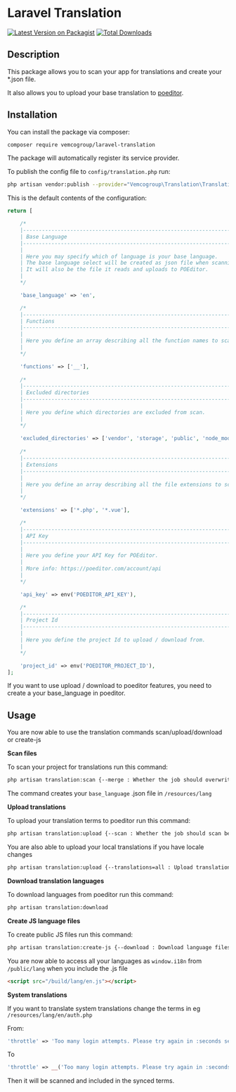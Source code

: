 # Laravel Translation

[![Latest Version on Packagist](https://img.shields.io/packagist/v/vemcogroup/laravel-translation.svg?style=flat-square)](https://packagist.org/packages/vemcogroup/laravel-translation)
[![Total Downloads](https://img.shields.io/packagist/dt/vemcogroup/laravel-translation.svg?style=flat-square)](https://packagist.org/packages/vemcogroup/laravel-translation)

## Description

This package allows you to scan your app for translations and create your *.json file.

It also allows you to upload your base translation to [poeditor](https://www.poeditor.com).

## Installation

You can install the package via composer:

```bash
composer require vemcogroup/laravel-translation
```

The package will automatically register its service provider.

To publish the config file to `config/translation.php` run:

```bash
php artisan vendor:publish --provider="Vemcogroup\Translation\TranslationServiceProvider"
```

This is the default contents of the configuration:

```php
return [

    /*
    |--------------------------------------------------------------------------
    | Base Language
    |--------------------------------------------------------------------------
    |
    | Here you may specify which of language is your base language.
    | The base language select will be created as json file when scanning.
    | It will also be the file it reads and uploads to POEditor.
    |
    */

    'base_language' => 'en',

    /*
    |--------------------------------------------------------------------------
    | Functions
    |--------------------------------------------------------------------------
    |
    | Here you define an array describing all the function names to scan files for.
    |
    */

    'functions' => ['__'],
    
    /*
    |--------------------------------------------------------------------------
    | Excluded directories
    |--------------------------------------------------------------------------
    | 
    | Here you define which directories are excluded from scan.
    |
    */
	
    'excluded_directories' => ['vendor', 'storage', 'public', 'node_modules'],
    
    /*
    |--------------------------------------------------------------------------
    | Extensions
    |--------------------------------------------------------------------------
    |
    | Here you define an array describing all the file extensions to scan through.
    |
    */

    'extensions' => ['*.php', '*.vue'],

    /*
    |--------------------------------------------------------------------------
    | API Key
    |--------------------------------------------------------------------------
    |
    | Here you define your API Key for POEditor.
    |
    | More info: https://poeditor.com/account/api
    |
    */

    'api_key' => env('POEDITOR_API_KEY'),

    /*
    |--------------------------------------------------------------------------
    | Project Id
    |--------------------------------------------------------------------------
    |
    | Here you define the project Id to upload / download from.
    |
    */

    'project_id' => env('POEDITOR_PROJECT_ID'),
];
```

If you want to use upload / download to poeditor features, you need to create a your base_language in poeditor.

## Usage

You are now able to use the translation commands scan/upload/download or create-js 

**Scan files**

To scan your project for translations run this command:
```bash
php artisan translation:scan {--merge : Whether the job should overwrite or merge new translations keys}
``` 

The command creates your `base_language` .json file in `/resources/lang`

**Upload translations**

To upload your translation terms to poeditor run this command:
```bash
php artisan translation:upload {--scan : Whether the job should scan before uploading}
```

You are also able to upload your local translations if you have locale changes
```bash
php artisan translation:upload {--translations=all : Upload translations for language sv,da,...}
```


**Download translation languages**

To download languages from poeditor run this command:
```bash
php artisan translation:download
``` 

**Create JS language files**

To create public JS files run this command:
```bash
php artisan translation:create-js {--download : Download language files before creating js}
``` 

You are now able to access all your languages as `window.i18n` from `/public/lang` when you include the .js file

````html
<script src="/build/lang/en.js"></script>
````

**System translations**

If you want to translate system translations change the terms in eg `/resources/lang/en/auth.php` 

From:
```php
'throttle' => 'Too many login attempts. Please try again in :seconds seconds.',
``` 

To
```php
'throttle' => __('Too many login attempts. Please try again in :seconds seconds.'),
``` 

Then it will be scanned and included in the synced terms.
